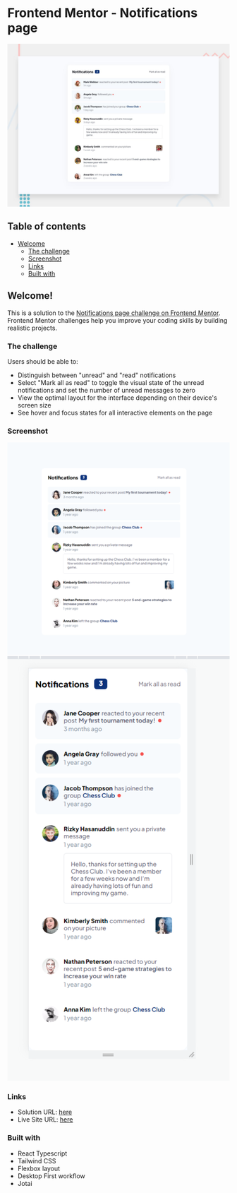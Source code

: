 # Frontend Mentor - Notifications page

![Design preview for the Notifications page coding challenge](./design/desktop-preview.jpg)


## Table of contents

- [Welcome](#welcome!)
  - [The challenge](#the-challenge)
  - [Screenshot](#screenshot)
  - [Links](#links)
  - [Built with](#built-with)

## Welcome!

This is a solution to the [Notifications page challenge on Frontend Mentor](https://www.frontendmentor.io/challenges/notifications-page-DqK5QAmKbC). Frontend Mentor challenges help you improve your coding skills by building realistic projects. 

### The challenge

Users should be able to:

- Distinguish between "unread" and "read" notifications
- Select "Mark all as read" to toggle the visual state of the unread notifications and set the number of unread messages to zero
- View the optimal layout for the interface depending on their device's screen size
- See hover and focus states for all interactive elements on the page

### Screenshot

![Desktop](./screenshot/notifications-desktop.png)
![Mobile](./screenshot/notifications-mobile.png)

### Links
- Solution URL: [here](https://github.com/AntonioTrupac/notifications)
- Live Site URL: [here](https://63e401adf594600008b68425--statuesque-sunburst-5c5894.netlify.app/)


### Built with
- React Typescript
- Tailwind CSS
- Flexbox layout
- Desktop First workflow
- Jotai